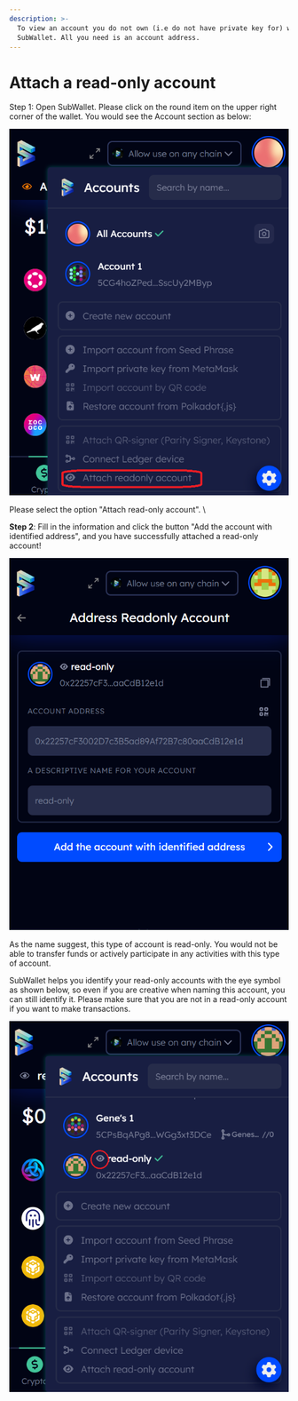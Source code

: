 ```yaml
---
description: >-
  To view an account you do not own (i.e do not have private key for) with
  SubWallet. All you need is an account address.
---
```


# Attach a read-only account

Step 1: Open SubWallet. Please click on the round item on the upper right corner of the wallet. You would see the Account section as below:

![](<../../.gitbook/assets/Screenshot 2022-12-30 111804 (1).png>)&#x20;

Please select the option "Attach read-only account". \


**Step 2**: Fill in the information and click the button "Add the account with identified address", and you have successfully attached a read-only account!

![](<../../.gitbook/assets/Screenshot 2022-12-30 111728.png>)

As the name suggest, this type of account is read-only. You would not be able to transfer funds or actively participate in any activities with this type of account.&#x20;

SubWallet helps you identify your read-only accounts with the eye symbol as shown below, so even if you are creative when naming this account, you can still identify it. Please make sure that you are not in a read-only account if you want to make transactions.&#x20;

![](<../../.gitbook/assets/Screenshot 2023-01-03 180828.png>)
